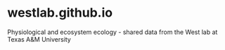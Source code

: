 # westlab.github.io
Physiological and ecosystem ecology - shared data from the West lab at Texas A&amp;M University
